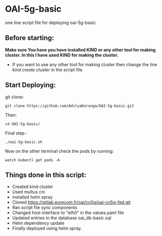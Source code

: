 # OAI-5g-basic
one line script file for deploying oai-5g-basic

## Before starting:
**Make sure You have you have installed KIND or any other tool for making cluster. In this I have used KIND for making the cluster.** 
* If you want to use any other tool for making cluster then change the line *kind create cluster* in the script file.

## Start Deploying:
git clone:
```
git clone https://github.com/AdityaKoranga/OAI-5g-basic.git
```
Then:
```
cd OAI-5g-basic/
```
Final step :
```
./oai-5g-basic.sh
```
Now on the other terminal check the pods by running:
```
watch kubectl get pods -A
```

## Things done in this script:
* Created kind cluster
* Used multus cni
* installed helm spray
* Cloned https://gitlab.eurecom.fr/oai/cn5g/oai-cn5g-fed.git
* Ran script file sync components
* Changed host interface to "eth0" in the values.yaml file
* Updated entries in the database oai_db-basic.sql
* Helm dependency update
* Finally deployed using helm spray.

